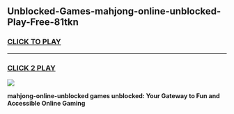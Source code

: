 
## Unblocked-Games-mahjong-online-unblocked-Play-Free-81tkn
<h3>
<a href="https://premium76.site?title=mahjong-online-unblocked&ref=21A">CLICK TO PLAY</a></h3>
<hr>

<h3>
<a href="https://premium76.site?title=mahjong-online-unblocked&ref=21A">CLICK 2 PLAY</a>
  
</h3>

<a href="https://premium76.site?title=mahjong-online-unblocked&ref=21A"><img src="https://clearcache.store/games.png"></a>


**mahjong-online-unblocked games unblocked: Your Gateway to Fun and Accessible Online Gaming**
